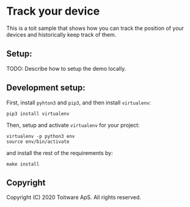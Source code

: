 # Track your device

This is a toit sample that shows how you can track the position of your devices and historically keep track of them.

## Setup:

TODO: Describe how to setup the demo locally.

## Development setup:

First, install `pyhton3` and `pip3`, and then install `virtualenv`:

    pip3 install virtualenv


Then, setup and activate `virtualenv` for your project:

    virtualenv -p python3 env
    source env/bin/activate

and install the rest of the requirements by:

    make install


## Copyright

Copyright (C) 2020 Toitware ApS. All rights reserved.
